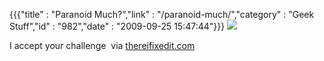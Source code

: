 {{{"title" : "Paranoid Much?","link" : "/paranoid-much/","category" : "Geek Stuff","id" : "982","date" : "2009-09-25 15:47:44"}}}
![](http://25.media.tumblr.com/tumblr_kqjlnkagQp1qzbi86o1_500.jpg)

I accept your challenge  via [thereifixedit.com](http://thereifixedit.com/wp-content/uploads/2009/07/christiner-stealthis.jpg)